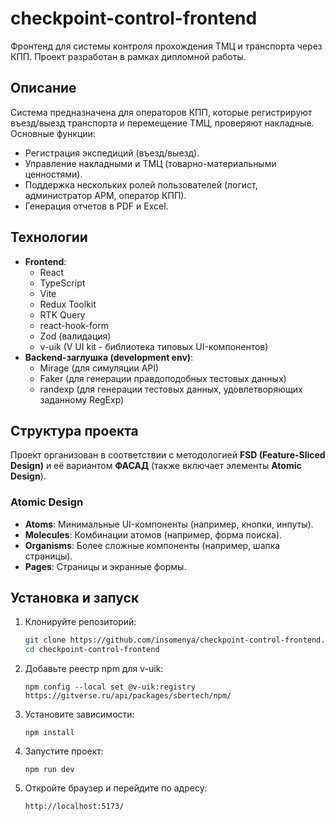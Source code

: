 # checkpoint-control-frontend

Фронтенд для системы контроля прохождения ТМЦ и транспорта через КПП. Проект разработан в рамках дипломной работы.

## Описание

Система предназначена для операторов КПП, которые регистрируют въезд/выезд транспорта и перемещение ТМЦ, проверяют накладные. Основные функции:

- Регистрация экспедиций (въезд/выезд).
- Управление накладными и ТМЦ (товарно-материальными ценностями).
- Поддержка нескольких ролей пользователей (логист, администратор АРМ, оператор КПП).
- Генерация отчетов в PDF и Excel.

## Технологии

- **Frontend**: 
  - React
  - TypeScript
  - Vite
  - Redux Toolkit
  - RTK Query
  - react-hook-form
  - Zod (валидация)
  - v-uik (V UI kit - библиотека типовых UI-компонентов)
- **Backend-заглушка (development env)**: 
  - Mirage (для симуляции API)
  - Faker (для генерации правдоподобных тестовых данных)
  - randexp (для генерации тестовых данных, удовлетворяющих заданному RegExp)
 
## Структура проекта

Проект организован в соответствии с методологией **FSD (Feature-Sliced Design)** и её вариантом **ФАСАД** (также включает элементы **Atomic Design**).

### **Atomic Design**
- **Atoms**: Минимальные UI-компоненты (например, кнопки, инпуты).
- **Molecules**: Комбинации атомов (например, форма поиска).
- **Organisms**: Более сложные компоненты (например, шапка страницы).
- **Pages**: Страницы и экранные формы.

## Установка и запуск

1. Клонируйте репозиторий:
   ```bash
   git clone https://github.com/insomenya/checkpoint-control-frontend.git
   cd checkpoint-control-frontend
2. Добавьте реестр npm для v-uik:
   ```node
   npm config --local set @v-uik:registry https://gitverse.ru/api/packages/sbertech/npm/
3. Установите зависимости:
   ```node
   npm install
4. Запустите проект:
   ```node
   npm run dev
5. Откройте браузер и перейдите по адресу:
   ```
   http://localhost:5173/
